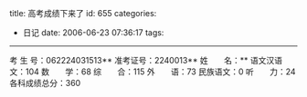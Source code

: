 title: 高考成绩下来了
id: 655
categories:
  - 日记
date: 2006-06-23 07:36:17
tags:
---

考 生 号：062224031513**
准考证号：2240013**
姓　　名：**
语文汉语文：104
数　　学：68
综　　合：115
外　　语：73
民族语文：0
听　　力：24
各科成绩总分：360